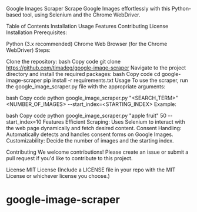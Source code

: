 Google Images Scraper
Scrape Google Images effortlessly with this Python-based tool, using Selenium and the Chrome WebDriver.

Table of Contents
Installation
Usage
Features
Contributing
License
Installation
Prerequisites:

Python (3.x recommended)
Chrome Web Browser (for the Chrome WebDriver)
Steps:

Clone the repository:
bash
Copy code
git clone https://github.com/timadeg/google-image-scraper
Navigate to the project directory and install the required packages:
bash
Copy code
cd google-image-scraper
pip install -r requirements.txt
Usage
To use the scraper, run the google_image_scraper.py file with the appropriate arguments:

bash
Copy code
python google_image_scraper.py "<SEARCH_TERM>" <NUMBER_OF_IMAGES> --start_index=<STARTING_INDEX>
Example:

bash
Copy code
python google_image_scraper.py "apple fruit" 50 --start_index=10
Features
Efficient Scraping: Uses Selenium to interact with the web page dynamically and fetch desired content.
Consent Handling: Automatically detects and handles consent forms on Google Images.
Customizability: Decide the number of images and the starting index.

Contributing
We welcome contributions! Please create an issue or submit a pull request if you'd like to contribute to this project.

License
MIT License (Include a LICENSE file in your repo with the MIT License or whichever license you choose.)

# google-image-scraper

